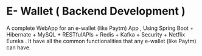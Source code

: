 # E- Wallet ( Backend Development )
A complete WebApp for an e-wallet (like Paytm) App ,
Using Spring Boot + Hibernate + MySQL + RESTfulAPIs + Redis + Kafka + Security + Netflix Eureka .
It have all the common functionalities that any e-wallet (like Paytm) can have.
